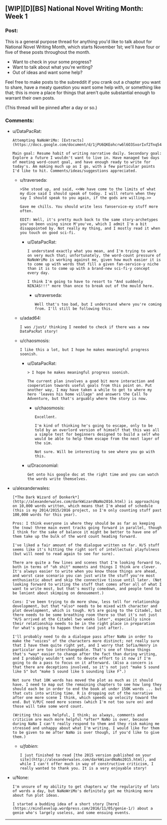 ## [WIP][D][BS] National Novel Writing Month: Week 1

### Post:

This is a general purpose thread for anything you'd like to talk about for National Novel Writing Month, which starts November 1st; we'll have four or five of these posts throughout the month.

* Want to check in your some progress?
* Want to talk about what you're writing?
* Out of ideas and want some help?

Feel free to make posts to the subreddit if you crank out a chapter you want to share, have a meaty question you want some help with, or something like that; this is more a place for things that aren't quite substantial enough to warrant their own posts.

(This thread will be pinned after a day or so.)

### Comments:

- u/DataPacRat:
  ```
  Attempting NaNoWriMo: [Extracts](https://docs.google.com/document/d/1jPU6QKEohcrw6l6O3SxorIxf2Tnq54h36LtQO6Qv86w/edit)

  Main goal: Resume habit of writing narrative daily. Secondary goal: Explore a future I wouldn't want to live in. Have managed two days of meeting word-count goal, and have enough ready to write for today's. Am making much up as I go, with a few particular points I'd like to hit. Comments/ideas/suggestions appreciated.
  ```

  - u/traverseda:
    ```
    >She stood up, and said, <<We have come to the limits of what my dice said I should speak of today. I will return when they say I should speak to you again, if the gods are willing.>>

    Gave me chills. You should write less fanservice-ey stuff more often.

    EDIT: Well, it's pretty much back to the same story-archetypes you've been using since M'you've, which I admit I'm a bit disappointed by. Not really my thing, and I mostly read it when you touch on good sci-fi.
    ```

    - u/DataPacRat:
      ```
      I understand exactly what you mean, and I'm trying to work on very much that; unfortunately, the word-count pressure of NaNoWriMo is working against me, given how much easier it is to come up with words that fill a given fan-service-y niche than it is to come up with a brand-new sci-fi-y concept every day.

      I think I'm going to have to resort to "And suddenly NINJAS!!!" more than once to break out of the mould here.
      ```

      - u/traverseda:
        ```
        Well that's too bad, but I understand where you're coming from. I'll still be following this.
        ```

  - u/adad64:
    ```
    I was /just/ thinking I needed to check if there was a new DataPacRat story!
    ```

  - u/chaosmosis:
    ```
    I like this a lot, but I hope he makes meaningful progress soonish.
    ```

    - u/DataPacRat:
      ```
      > I hope he makes meaningful progress soonish.

      The current plan involves a good bit more interaction and cooperation towards useful goals from this point on. Put another way, I may have taken a while to get to where my hero 'leaves his home village' and answers the Call To Adventure, but that's arguably where the story is now.
      ```

      - u/chaosmosis:
        ```
        Excellent.

        I'm kind of thinking he's going to escape, only to be told by an overlord version of himself that this was all a simple test for beginners designed to build a self who would be able to help them escape from the next layer of the sim.

        Not sure. Will be interesting to see where you go with this.
        ```

    - u/Draconomial:
      ```
      Get onto his google doc at the right time and you can watch the words write themselves.
      ```

- u/alexanderwales:
  ```
  [*The Dark Wizard of Donkerk*](http://alexanderwales.com/darkWizardNaNo2016.html) is approaching on 10,000 words written, which means that I'm ahead of schedule (this is my 2014/2015/2016 project, so I'm only counting stuff past 100,000 words for this year).

  Pros: I think everyone is where they should be as far as keeping the (now) three main event tracks going forward in parallel, though I think for the sake of balance it might be better to have one of them take up the bulk of the word count heading forward.

  I've liked a fair amount of the dialogue written so far. H/S stuff seems like it's hitting the right sort of intellectual playfulness (but will need to read again to see for sure).

  There are quite a few lines and scenes that I'm looking forward to, both in terms of "oh shit" moments and things I think are clever. It's always easier to write when you know those things are ahead, and worst case scenario you can just write the stuff you're most enthusiastic about and skip the connective tissue until later. (Not looking forward to writing the stuff that comes after all of what I want to write most, but that's mostly comedown, and people tend to be lenient about skimping on denouement.)

  Cons: I've been trying to do more show, less tell for relationship development, but that *also* needs to be mixed with character and plot development, which is tough. H/S are going to the Citadel, but there needs to be some breathing room there so that it's not just "H/S arrived at the Citadel two weeks later", especially since their relationship needs to be in the right place in preparation for what's going to happen there (and just after).

  I'll probably need to do a dialogue pass after NaNo in order to make the "voices" of the characters more distinct; not really sure that I have them quite right yet, and I worry that Sofia/Henry in particular are too interchangeable. That's one of those things that's *way* easier to change after the fact than during writing, and I probably wouldn't want to devote effort to it now if I'm going to do a pass to focus on it afterward. (Also a concern is that there are deceptions involved, so it's not just "make S sound like S" but "make S sound like S sounding like F".)

  Not sure that 10K words has moved the plot as much as it should have. I need to map out the remaining chapters to see how long they should each be in order to end the book at under 150K words ... but that cuts into writing time. R is dropping out of the narrative after one more scene I think, which speeds up velocity toward the end. But V/M/C need more scenes (which I'm not too sure on) and those will take some word count.

  (Writing this was helpful, I think; as always, comments and criticism are much more helpful *after* NaNo is over, because during NaNo I can't really respond to them and they risk making me stressed and unhappy about what I'm writing. I would like for them to be given to me after NaNo is over though, if you'd like to give them.)
  ```

  - u/_fabien_:
    ```
    I just finished to read [the 2015 version published on your site](http://alexanderwales.com/darkWizardNaNo2015.html), and while I can't offer much in way of constructive criticism, I really wanted to thank you. It is a very enjoyable story!
    ```

- u/None:
  ```
  I'm unsure of my ability to get chapters w/ the regularity of lots of words a day, but NaNoWriMo's definitely got me thinking more about fun plot ideas.

  I started a budding idea of a short story [here](https://mindlevelup.wordpress.com/2016/11/05/genie-1/) about a genie who's largely useless, and some ensuing events.
  ```

---

